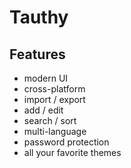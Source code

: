 # Tauthy

## Features
- modern UI
- cross-platform
- import / export
- add / edit
- search / sort
- multi-language
- password protection
- all your favorite themes
